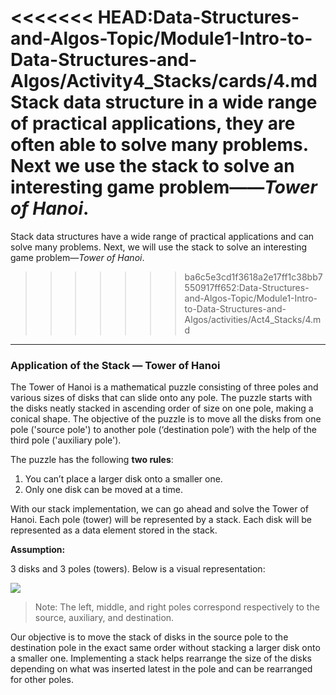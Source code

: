 
<<<<<<< HEAD:Data-Structures-and-Algos-Topic/Module1-Intro-to-Data-Structures-and-Algos/Activity4_Stacks/cards/4.md
Stack data structure in a wide range of practical applications, they are often able to solve many problems. Next we use the stack to solve an interesting game problem——*Tower of Hanoi*.
=======

Stack data structures have a wide range of practical applications and can solve many problems. Next, we will use the stack to solve an interesting game problem—*Tower of Hanoi*.
>>>>>>> ba6c5e3cd1f3618a2e17ff1c38bb7550917ff652:Data-Structures-and-Algos-Topic/Module1-Intro-to-Data-Structures-and-Algos/activities/Act4_Stacks/4.md

---



### Application of the Stack — Tower of Hanoi

The Tower of Hanoi is a mathematical puzzle consisting of three poles and various sizes of disks that can slide onto any pole. The puzzle starts with the disks neatly stacked in ascending order of size on one pole, making a conical shape. The objective of the puzzle is to move all the disks from one pole ('source pole') to another pole (‘destination pole’) with the help of the third pole ('auxiliary pole').

The puzzle has the following **two rules**:

1. You can’t place a larger disk onto a smaller one.
2. Only one disk can be moved at a time.

With our stack implementation, we can go ahead and solve the Tower of Hanoi. Each pole (tower) will be represented by a stack. Each disk will be represented as a data element stored in the stack. 

**Assumption:**

3 disks and 3 poles (towers).  Below is a visual representation:

![](https://www.tutorialspoint.com/data_structures_algorithms/images/tower_of_hanoi.jpg)

> Note: The left, middle, and right poles correspond respectively to the source, auxiliary, and destination.

Our objective is to move the stack of disks in the source pole to the destination pole in the exact same order without stacking a larger disk onto a smaller one. Implementing a stack helps rearrange the size of the disks depending on what was inserted latest in the pole and can be rearranged for other poles.
